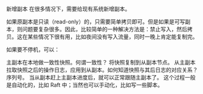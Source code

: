 新增副本
在很多情况下，需要给现有系统新增副本。

如果原副本是只读（read-only）的，只需要简单拷贝即可。但是如果是可写副本，则问题要复杂很多。因此，比较简单的一种解决方法是：禁止写入，然后拷贝。这在某些情况下很有用，比如夜间没有写入流量，同时一晚上肯定能复制完。

如果要不停机，可以：

主副本在本地做一致性快照。何谓一致性？
将快照复制到从副本节点。
从主副本拉取快照之后的操作日志，应用到从副本。如何知道快照与其后日志的对应关系？序列号。
当从副本赶上主副本进度后，就可以正常跟随主副本了。
这个过程一般是自动化的，比如 Raft 中；当然也可以手动化，比如写一些脚本。
